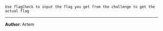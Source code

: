 <!--Written by Artem-->

`Use flagCheck to input the flag you get from the challenge to get the actual flag`

---
**Author:** Artem